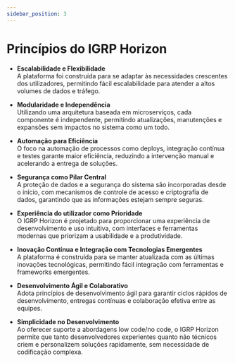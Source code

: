 ```yaml
---
sidebar_position: 3
---
```


# Princípios do IGRP Horizon

- **Escalabilidade e Flexibilidade**  
  A plataforma foi construída para se adaptar às necessidades crescentes dos utilizadores, permitindo fácil escalabilidade para atender a altos volumes de dados e tráfego.

- **Modularidade e Independência**  
  Utilizando uma arquitetura baseada em microserviços, cada componente é independente, permitindo atualizações, manutenções e expansões sem impactos no sistema como um todo.

- **Automação para Eficiência**  
  O foco na automação de processos como deploys, integração contínua e testes garante maior eficiência, reduzindo a intervenção manual e acelerando a entrega de soluções.

- **Segurança como Pilar Central**  
  A proteção de dados e a segurança do sistema são incorporadas desde o início, com mecanismos de controle de acesso e criptografia de dados, garantindo que as informações estejam sempre seguras.

- **Experiência do utilizador como Prioridade**  
  O IGRP Horizon é projetado para proporcionar uma experiência de desenvolvimento e uso intuitiva, com interfaces e ferramentas modernas que priorizam a usabilidade e a produtividade.

- **Inovação Contínua e Integração com Tecnologias Emergentes**  
  A plataforma é construída para se manter atualizada com as últimas inovações tecnológicas, permitindo fácil integração com ferramentas e frameworks emergentes.

- **Desenvolvimento Ágil e Colaborativo**  
  Adota princípios de desenvolvimento ágil para garantir ciclos rápidos de desenvolvimento, entregas contínuas e colaboração efetiva entre as equipes.

- **Simplicidade no Desenvolvimento**  
  Ao oferecer suporte a abordagens low code/no code, o IGRP Horizon permite que tanto desenvolvedores experientes quanto não técnicos criem e personalizem soluções rapidamente, sem necessidade de codificação complexa.
